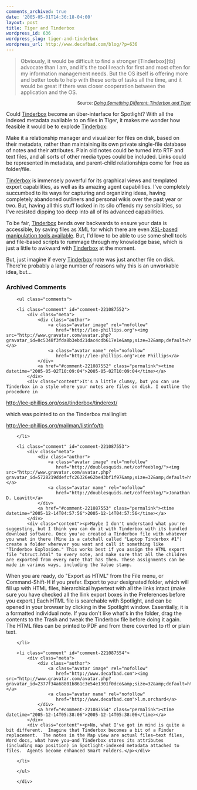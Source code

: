 ```yaml
---
comments_archived: true
date: '2005-05-01T14:36:18-04:00'
layout: post
title: Tiger and Tinderbox
wordpress_id: 636
wordpress_slug: tiger-and-tinderbox
wordpress_url: http://www.decafbad.com/blog/?p=636
---
```

<blockquote>Obviously, it would be difficult to find a stronger [Tinderbox][tb] advocate than I am, and it's the tool I reach for first and most often for my information management needs. But the OS itself is offering more and better tools to help with these sorts of tasks all the time, and it would be great if there was closer cooperation between the application and the OS.</blockquote>
  <div align="right"><small>Source: <cite><a href="http://www.doug-miller.net/blog/archive/tinderboxandtiger.html">Doing Something Different: Tinderbox and Tiger</a></cite></small></div>

Could [Tinderbox][tb] become an über-interface for Spotlight?  With all the indexed metadata available to on files in Tiger, it makes me wonder how feasible it would be to explode [Tinderbox][tb]:  

Make it a relationship manager and visualizer for files on disk, based on their metadata, rather than maintaining its own private single-file database of notes and their attributes.  Plain old notes could be turned into RTF and text files, and all sorts of other media types could be included.  Links could be represented in metadata, and parent-child relationships come for free as folder/file.  

[Tinderbox][tb] is immensely powerful for its graphical views and templated export capabilities, as well as its amazing agent capabilities.  I've completely succumbed to its ways for capturing and organizing ideas, having completely abandoned outliners and personal wikis over the past year or two.  But, having all this stuff locked in its silo offends my sensibilities, so I've resisted dipping too deep into all of its advanced capabilities.

To be fair, [Tinderbox][tb] bends over backwards to ensure your data is accessible, by saving files as XML for which there are even [XSL-based manipulation tools available][tbxsl].  But, I'd love to be able to use some shell tools and file-based scripts to rummage through my knowledge base, which is just a little to awkward with [Tinderbox][tb] at the moment.

But, just imagine if every [Tinderbox][tb] note was just another file on disk.  There're probably a large number of reasons why this is an unworkable idea, but...

[tbxsl]: http://www.istop.com/~maparent/tinderbox/
[tb]: http://www.eastgate.com/Tinderbox/

<div id="comments" class="comments archived-comments">
            <h3>Archived Comments</h3>
            
        <ul class="comments">
            
        <li class="comment" id="comment-221087552">
            <div class="meta">
                <div class="author">
                    <a class="avatar image" rel="nofollow" 
                       href="http://lee-phillips.org"><img src="http://www.gravatar.com/avatar.php?gravatar_id=0c5348f3fda8b3ebd21dac4cdb617e1e&amp;size=32&amp;default=http://mediacdn.disqus.com/1320279820/images/noavatar32.png"/></a>
                    <a class="avatar name" rel="nofollow" 
                       href="http://lee-phillips.org">Lee Phillips</a>
                </div>
                <a href="#comment-221087552" class="permalink"><time datetime="2005-05-02T10:09:04">2005-05-02T10:09:04</time></a>
            </div>
            <div class="content">It's a little clumsy, but you can use Tinderbox in a style where your notes are files on disk. I outline the procedure in 

http://lee-phillips.org/osx/tinderbox/tinderext/

which was pointed to on the Tinderbox mailinglist:

http://lee-phillips.org/mailman/listinfo/tb</div>
            
        </li>
    
        <li class="comment" id="comment-221087553">
            <div class="meta">
                <div class="author">
                    <a class="avatar image" rel="nofollow" 
                       href="http://doublesquids.net/coffeeblog/"><img src="http://www.gravatar.com/avatar.php?gravatar_id=5728219ddefcfc26326e62be43bf1f97&amp;size=32&amp;default=http://mediacdn.disqus.com/1320279820/images/noavatar32.png"/></a>
                    <a class="avatar name" rel="nofollow" 
                       href="http://doublesquids.net/coffeeblog/">Jonathan D. Leavitt</a>
                </div>
                <a href="#comment-221087553" class="permalink"><time datetime="2005-12-14T04:57:56">2005-12-14T04:57:56</time></a>
            </div>
            <div class="content"><p>Maybe I don't understand what you're suggesting, but I think you can do it with Tinderbox with its bundled download software. Once you've created a Tinderbox file with whatever you wnat in there (Mine is a catchall called "Laptop Tinderbox #1") create a folder wherever you want and call it something like "Tinderbox Explosion." This works best if you assign the HTML export file "struct.html" to every note, and make sure that all the children are exported from every note that has them. These assignments can be made in various ways, including the Value stamp.
When you are ready, do "Export as HTML" from the File menu, or Command-Shift-H if you prefer. Export to your designated folder, which will fill up with HTML files, hierarchical hypertext with all the links intact (make sure you have checked all the llink export boxes in the Preferences before you export.)
Each HTML file is searchable with Spotlight, and can be opened in your browser by clicking in the Spotlight window. Essentially, it is a formatted individual note. If you don't like what's in the folder, drag the contents to the Trash and tweak the Tinderbox file before doing it again. The HTML files can be printed to PDF and from there coverted to rtf or plain text.</p></div>
            
        </li>
    
        <li class="comment" id="comment-221087554">
            <div class="meta">
                <div class="author">
                    <a class="avatar image" rel="nofollow" 
                       href="http://www.decafbad.com"><img src="http://www.gravatar.com/avatar.php?gravatar_id=2377f34a68801b861c3e54e1301f0dce&amp;size=32&amp;default=http://mediacdn.disqus.com/1320279820/images/noavatar32.png"/></a>
                    <a class="avatar name" rel="nofollow" 
                       href="http://www.decafbad.com">l.m.orchard</a>
                </div>
                <a href="#comment-221087554" class="permalink"><time datetime="2005-12-14T05:38:06">2005-12-14T05:38:06</time></a>
            </div>
            <div class="content"><p>No, what I've got in mind is quite a bit different.  Imagine that Tinderbox becomes a bit of a Finder replacement.  The notes in the Map view are actual files—text files, Word docs, what have you—and Tinderbox stores its attributes (including map position) in Spotlight-indexed metadata attached to files.  Agents become enhanced Smart Folders.</p></div>
            
        </li>
    
        </ul>
    
        </div>
    